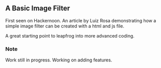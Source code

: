 ## A Basic Image Filter

First seen on Hackernoon. An article by Luiz Rosa demonstrating how a simple image filter can be created with a html and js file.

A great starting point to leapfrog into more advanced coding.

### Note

Work still in progress.
Working on adding features.
